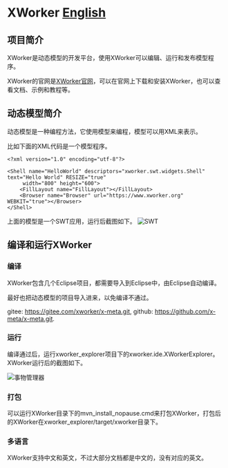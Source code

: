 XWorker [English](blob/master/README_en.md)
============
## 项目简介
XWorker是动态模型的开发平台，使用XWorker可以编辑、运行和发布模型程序。

XWorker的官网是[XWorker官网](https://www.xworker.org)，可以在官网上下载和安装XWorker，也可以查看文档、示例和教程等。

## 动态模型简介
动态模型是一种编程方法，它使用模型来编程，模型可以用XML来表示。

比如下面的XML代码是一个模型程序。

```
<?xml version="1.0" encoding="utf-8"?>

<Shell name="HelloWorld" descriptors="xworker.swt.widgets.Shell" text="Hello World" RESIZE="true"
     width="800" height="600">
    <FillLayout name="FillLayout"></FillLayout>
    <Browser name="Browser" url="https://www.xworker.org" WEBKIT="true"></Browser>
</Shell>
```
上面的模型是一个SWT应用，运行后截图如下。
![SWT](https://images.gitee.com/uploads/images/2019/1217/164635_22cd7199_493262.png "SWT应用")

## 编译和运行XWorker
### 编译
XWorker包含几个Eclipse项目，都需要导入到Eclipse中，由Eclipse自动编译。

最好也把动态模型的项目导入进来，以免编译不通过。

gitee: https://gitee.com/xworker/x-meta.git, github: https://github.com/x-meta/x-meta.git.

### 运行
编译通过后，运行xworker_explorer项目下的xworker.ide.XWorkerExplorer。XWorker运行后的截图如下。

![事物管理器](http://git.oschina.net/uploads/images/2016/0623/192549_72e935b0_493262.png "模型管理器")

### 打包
可以运行XWorker目录下的mvn_install_nopause.cmd来打包XWorker，打包后的XWorker在xworker_explorer/target/xworker目录下。

### 多语言
XWorker支持中文和英文，不过大部分文档都是中文的，没有对应的英文。 
